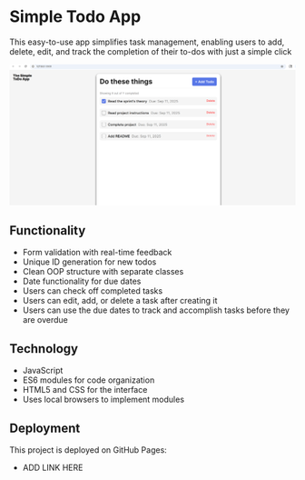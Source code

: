# Simple Todo App

This easy-to-use app simplifies task management, enabling users to add, delete, edit, and track the completion of their to-dos with just a simple click 


![Todo App Screenshot](images/ToDoScreenshot.png)

## Functionality

- Form validation with real-time feedback
- Unique ID generation for new todos
- Clean OOP structure with separate classes
- Date functionality for due dates
- Users can check off completed tasks
- Users can edit, add, or delete a task after creating it
- Users can use the due dates to track and accomplish tasks before they are overdue



## Technology

- JavaScript 
- ES6 modules for code organization
- HTML5 and CSS for the interface
- Uses local browsers to implement modules

## Deployment

This project is deployed on GitHub Pages:

- ADD LINK HERE
